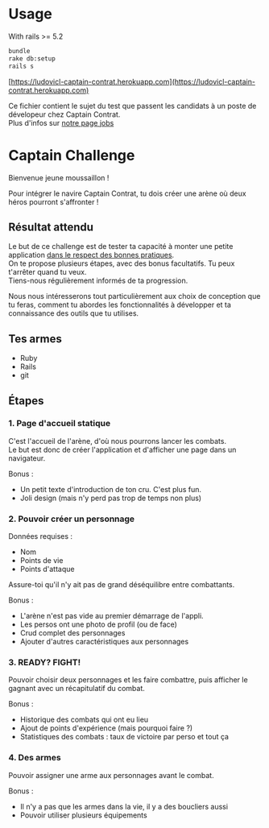 
# Usage
With rails >= 5.2
~~~~sh
bundle
rake db:setup
rails s
~~~~

[https://ludovicl-captain-contrat.herokuapp.com](https://ludovicl-captain-contrat.herokuapp.com)


Ce fichier contient le sujet du test que passent les candidats à un poste de dévelopeur chez Captain Contrat.  
Plus d'infos sur [notre page jobs](https://jobs.captaincontrat.com/)

# Captain Challenge

Bienvenue jeune moussaillon !

Pour intégrer le navire Captain Contrat, tu dois créer une arène où deux héros pourront s'affronter !

## Résultat attendu

Le but de ce challenge est de tester ta capacité à monter une petite application [dans le respect des bonnes pratiques](https://medium.com/captain-contrat-tech).  
On te propose plusieurs étapes, avec des bonus facultatifs. Tu peux t'arrêter quand tu veux.  
Tiens-nous régulièrement informés de ta progression.

Nous nous intéresserons tout particulièrement aux choix de conception que tu feras, comment tu abordes les fonctionnalités à développer et ta connaissance des outils que tu utilises.

## Tes armes

- Ruby
- Rails
- git

## Étapes

### 1. Page d'accueil statique

C'est l'accueil de l'arène, d'où nous pourrons lancer les combats.  
Le but est donc de créer l'application et d'afficher une page dans un navigateur.

Bonus :
- Un petit texte d'introduction de ton cru. C'est plus fun.
- Joli design (mais n'y perd pas trop de temps non plus)

### 2. Pouvoir créer un personnage

Données requises :

- Nom
- Points de vie
- Points d'attaque

Assure-toi qu'il n'y ait pas de grand déséquilibre entre combattants.  

Bonus :

- L'arène n'est pas vide au premier démarrage de l'appli.
- Les persos ont une photo de profil (ou de face)
- Crud complet des personnages
- Ajouter d'autres caractéristiques aux personnages

### 3. READY? FIGHT!

Pouvoir choisir deux personnages et les faire combattre, puis afficher le gagnant avec un récapitulatif du combat.

Bonus :

- Historique des combats qui ont eu lieu
- Ajout de points d'expérience (mais pourquoi faire ?)
- Statistiques des combats : taux de victoire par perso et tout ça

### 4. Des armes

Pouvoir assigner une arme aux personnages avant le combat.

Bonus :

- Il n'y a pas que les armes dans la vie, il y a des boucliers aussi
- Pouvoir utiliser plusieurs équipements